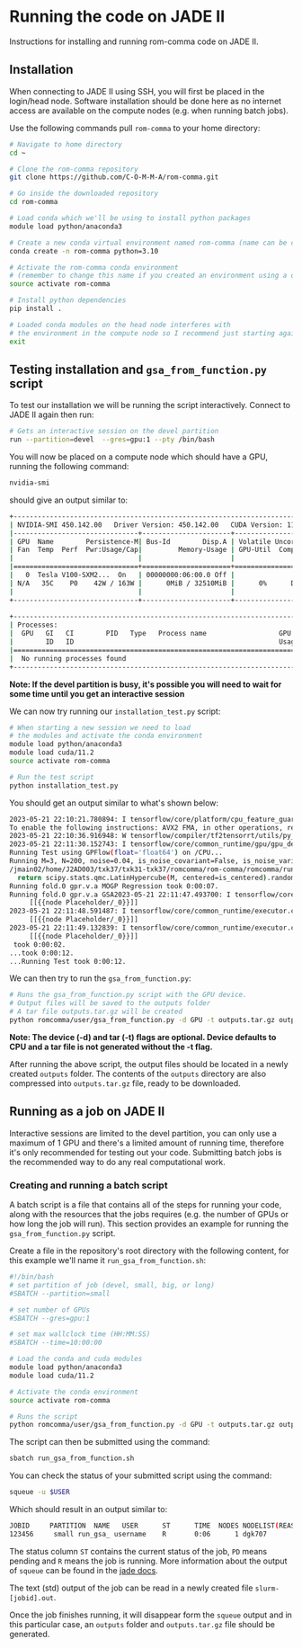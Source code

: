 # Running the code on JADE II

Instructions for installing and running rom-comma code on JADE II. 

## Installation

When connecting to JADE II using SSH, you will first be placed in the login/head node. Software installation should be done
here as no internet access are available on the compute nodes (e.g. when running batch jobs).

Use the following commands pull `rom-comma` to your home directory:

```bash
# Navigate to home directory
cd ~

# Clone the rom-comma repository
git clone https://github.com/C-O-M-M-A/rom-comma.git

# Go inside the downloaded repository
cd rom-comma

# Load conda which we'll be using to install python packages
module load python/anaconda3

# Create a new conda virtual environment named rom-comma (name can be changed as you like) 
conda create -n rom-comma python=3.10

# Activate the rom-comma conda environment 
# (remember to change this name if you created an environment using a different name) 
source activate rom-comma

# Install python dependencies
pip install .

# Loaded conda modules on the head node interferes with 
# the environment in the compute node so I recommend just starting again from a fresh session
exit
```

## Testing installation and `gsa_from_function.py` script

To test our installation we will be running the script interactively. Connect to JADE II again then run:

```bash
# Gets an interactive session on the devel partition
run --partition=devel  --gres=gpu:1 --pty /bin/bash 
```

You will now be placed on a compute node which should have a GPU, running the following command:

```bash
nvidia-smi
```

should give an output similar to:

```bash    
+-----------------------------------------------------------------------------+
| NVIDIA-SMI 450.142.00   Driver Version: 450.142.00   CUDA Version: 11.0     |
|-------------------------------+----------------------+----------------------+
| GPU  Name        Persistence-M| Bus-Id        Disp.A | Volatile Uncorr. ECC |
| Fan  Temp  Perf  Pwr:Usage/Cap|         Memory-Usage | GPU-Util  Compute M. |
|                               |                      |               MIG M. |
|===============================+======================+======================|
|   0  Tesla V100-SXM2...  On   | 00000000:06:00.0 Off |                    0 |
| N/A   35C    P0    42W / 163W |      0MiB / 32510MiB |      0%      Default |
|                               |                      |                  N/A |
+-------------------------------+----------------------+----------------------+
                                                                               
+-----------------------------------------------------------------------------+
| Processes:                                                                  |
|  GPU   GI   CI        PID   Type   Process name                  GPU Memory |
|        ID   ID                                                   Usage      |
|=============================================================================|
|  No running processes found                                                 |
+-----------------------------------------------------------------------------+
```

**Note: If the devel partition is busy, it's possible you will need to wait for some time until you get an interactive session**

We can now try running our `installation_test.py` script:

```bash
# When starting a new session we need to load 
# the modules and activate the conda environment
module load python/anaconda3
module load cuda/11.2
source activate rom-comma

# Run the test script
python installation_test.py
```

You should get an output similar to what's shown below:

```bash
2023-05-21 22:10:21.780894: I tensorflow/core/platform/cpu_feature_guard.cc:182] This TensorFlow binary is optimized to use available CPU instructions in performance-critical operations.
To enable the following instructions: AVX2 FMA, in other operations, rebuild TensorFlow with the appropriate compiler flags.
2023-05-21 22:10:36.916948: W tensorflow/compiler/tf2tensorrt/utils/py_utils.cc:38] TF-TRT Warning: Could not find TensorRT
2023-05-21 22:11:30.152743: I tensorflow/core/common_runtime/gpu/gpu_device.cc:1635] Created device /job:localhost/replica:0/task:0/device:GPU:0 with 30935 MB memory:  -> device: 0, name: Tesla V100-SXM2-32GB-LS, pci bus id: 0000:06:00.0, compute capability: 7.0
Running Test using GPFlow(float='float64') on /CPU...
Running M=3, N=200, noise=0.04, is_noise_covariant=False, is_noise_variance_random=False, ext=0...
/jmain02/home/J2AD003/txk37/txk31-txk37/romcomma/rom-comma/romcomma/run/sample.py:52: UserWarning: 'centered' is deprecated and will be removed in SciPy 1.12. Please use 'scramble' instead. 'centered=True' corresponds to 'scramble=False'.
  return scipy.stats.qmc.LatinHypercube(M, centered=is_centered).random(N)
Running fold.0 gpr.v.a MOGP Regression took 0:00:07.
Running fold.0 gpr.v.a GSA2023-05-21 22:11:47.493700: I tensorflow/core/common_runtime/executor.cc:1197] [/device:CPU:0] (DEBUG INFO) Executor start aborting (this does not indicate an error and you can ignore this message): INVALID_ARGUMENT: You must feed a value for placeholder tensor 'Placeholder/_0' with dtype int32 and shape [3,2]
	 [[{{node Placeholder/_0}}]]
2023-05-21 22:11:48.591487: I tensorflow/core/common_runtime/executor.cc:1197] [/device:CPU:0] (DEBUG INFO) Executor start aborting (this does not indicate an error and you can ignore this message): INVALID_ARGUMENT: You must feed a value for placeholder tensor 'Placeholder/_0' with dtype int32 and shape [3,2]
	 [[{{node Placeholder/_0}}]]
2023-05-21 22:11:49.132839: I tensorflow/core/common_runtime/executor.cc:1197] [/device:CPU:0] (DEBUG INFO) Executor start aborting (this does not indicate an error and you can ignore this message): INVALID_ARGUMENT: You must feed a value for placeholder tensor 'Placeholder/_0' with dtype int32 and shape [3,2]
	 [[{{node Placeholder/_0}}]]
 took 0:00:02.
...took 0:00:12.
...Running Test took 0:00:12.
```

We can then try to run the `gsa_from_function.py`:

```bash
# Runs the gsa_from_function.py script with the GPU device. 
# Output files will be saved to the outputs folder
# A tar file outputs.tar.gz will be created
python romcomma/user/gsa_from_function.py -d GPU -t outputs.tar.gz outputs
```

**Note: The device (-d) and tar (-t) flags are optional. Device defaults to CPU and a tar file is not 
generated without the -t flag.**

After running the above script, the output files should be located in a newly created `outputs` folder. The contents
of the `outputs` directory are also compressed into `outputs.tar.gz` file, ready to be downloaded. 


## Running as a job on JADE II

Interactive sessions are limited to the devel partition, you can only use a maximum of 1 GPU and there's a 
limited amount of running time, therefore it's only recommended for testing out your code. 
Submitting batch jobs is the recommended way to do any real computational work. 

### Creating and running a batch script

A batch script is a file that contains all of the steps for running your code, along with the resources that the jobs requires 
(e.g. the number of GPUs or how long the job will run). This section provides an example for running the `gsa_from_function.py` script.

Create a file in the repository's root directory with the following content, for this example we'll name it `run_gsa_from_function.sh`:

```bash
#!/bin/bash
# set partition of job (devel, small, big, or long)
#SBATCH --partition=small

# set number of GPUs
#SBATCH --gres=gpu:1

# set max wallclock time (HH:MM:SS)
#SBATCH --time=10:00:00

# Load the conda and cuda modules 
module load python/anaconda3
module load cuda/11.2

# Activate the conda environment
source activate rom-comma

# Runs the script
python romcomma/user/gsa_from_function.py -d GPU -t outputs.tar.gz outputs
```

The script can then be submitted using the command:

```bash
sbatch run_gsa_from_function.sh
```

You can check the status of your submitted script using the command:

```bash
squeue -u $USER
```

Which should result in an output similar to:

```bash
JOBID     PARTITION  NAME   USER      ST      TIME  NODES NODELIST(REASON)
123456     small run_gsa_ username    R       0:06      1 dgk707
```

The status column `ST` contains the current status of the job, `PD` means pending and `R` means the job is running.
More information about the output of `squeue` can be found in the [jade docs](https://docs.jade.ac.uk/en/latest/jade/scheduler/index.html#monitoring-jobs-with-the-command-squeue).


The text (std) output of the job can be read in a newly created file `slurm-[jobid].out`.

Once the job finishes running, it will disappear form the `squeue` output and in this particular case, an `outputs` folder and `outputs.tar.gz` file should be generated.
